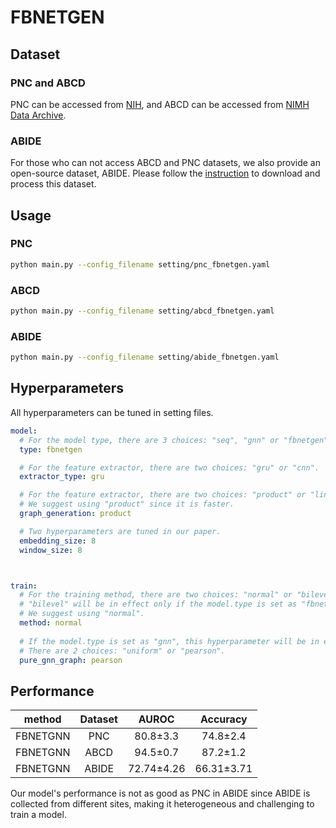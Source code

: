 # FBNETGEN

## Dataset

### PNC and ABCD

PNC can be accessed from [NIH](https://www.ncbi.nlm.nih.gov/projects/gap/cgi-bin/study.cgi?study_id=phs000607.v3.p2), and ABCD can be accessed from [NIMH Data Archive](https://nda.nih.gov/).


### ABIDE

For those who can not access ABCD and PNC datasets, we also provide an open-source dataset, ABIDE. Please follow the [instruction](util/abide/readme.md) to download and process this dataset.

## Usage

### PNC

```bash
python main.py --config_filename setting/pnc_fbnetgen.yaml
```

### ABCD 

```bash
python main.py --config_filename setting/abcd_fbnetgen.yaml
```

### ABIDE 

```bash
python main.py --config_filename setting/abide_fbnetgen.yaml
```

## Hyperparameters

All hyperparameters can be tuned in setting files.

```yaml
model:
  # For the model type, there are 3 choices: "seq", "gnn" or "fbnetgen". 
  type: fbnetgen

  # For the feature extractor, there are two choices: "gru" or "cnn".
  extractor_type: gru

  # For the feature extractor, there are two choices: "product" or "linear". 
  # We suggest using "product" since it is faster.
  graph_generation: product

  # Two hyperparameters are tuned in our paper.
  embedding_size: 8
  window_size: 8



train:
  # For the training method, there are two choices: "normal" or "bilevel".
  # "bilevel" will be in effect only if the model.type is set as "fbnetgen"
  # We suggest using "normal".
  method: normal
  
  # If the model.type is set as "gnn", this hyperparameter will be in effect.
  # There are 2 choices: "uniform" or "pearson".
  pure_gnn_graph: pearson
```

## Performance

|      method      | Dataset |  AUROC   | Accuracy |
|:----------------:|:-------:|:--------:|:--------:|
| FBNETGNN |   PNC   | 80.8±3.3 | 74.8±2.4 |
| FBNETGNN |  ABCD   | 94.5±0.7 | 87.2±1.2 |
| FBNETGNN |  ABIDE   | 72.74±4.26|66.31±3.71 |

Our model's performance is not as good as PNC in ABIDE since ABIDE is collected from different sites, making it heterogeneous and challenging to train a model. 
